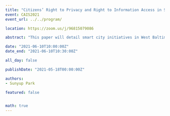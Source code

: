 ```yaml
---
title: "Citizens’ Right to Privacy and Right to Information Access in Smart Cities: Evaluating the Smart City Initiative of West Baltimore"
event: CAIS2021
event_url: ../../program/

location: https://zoom.us/j/96815079086

abstract: "This paper will detail smart city initiatives in West Baltimore and evaluate different approaches to ensure the right to privacy and the right to information access of lower-income communities of color. After evaluating these approaches, this paper proposes recommendations to facilitate the right to privacy and the right to information access in lower-income communities."

date: "2021-06-10T10:00:00Z"
date_end: "2021-06-10T10:30:00Z"

all_day: false

publishDate: "2021-05-18T00:00:00Z"

authors:
- Sunyup Park

featured: false


math: true
---
```

